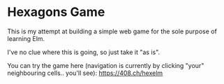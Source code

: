 # Hexagons Game

This is my attempt at building a simple web game for the sole purpose of
learning Elm.

I've no clue where this is going, so just take it "as is".

You can try the game here (navigation is currently by clicking "your"
neighbouring cells.. you'll see): https://408.ch/hexelm
